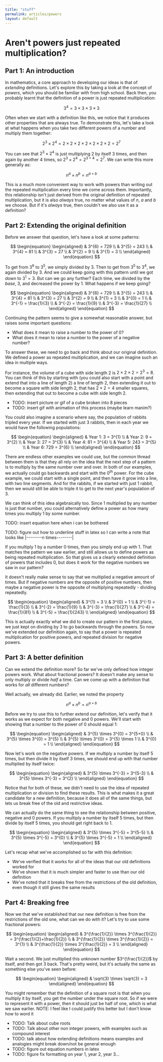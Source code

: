 ```yaml
---
title: "stuff"
permalink: articles/powers
layout: default
---
```


# Aren't powers just repeated multiplication?

## Part 1: An introduction
In mathematics, a core approach to developing our ideas is that of _extending_ definitions. Let's explore this by taking a look at the concept of _powers_, which you should be familiar with from high school. Back then, you probably learnt that the definition of a power is just repeated multiplication:

$$ 3^{4} = 3 \times 3 \times 3 \times 3 $$

Often when we start with a definition like this, we notice that it produces other properties that are always true. To demonstrate this, let's take a look at what happens when you take two different powers of a number and multiply them together:

$$ 2^{3} \times 2^{4} = 2 \times 2 \times 2 \times 2 \times 2 \times 2 \times 2 = 2^{7} $$

You can see that $2^{3}\times2^{4}$ is just multiplying $2$ by itself 3 times, and then again by another 4 times, so $2^{3}\times2^{4}=2^{3+4}={2^7}$. We can write this more generally as:

$$ n^{a} \times n^{b} = n^{a+b} $$

This is a much more convenient way to work with powers than writing out the repeated multiplication every time we come across them. Importantly, this relationship isn't just derived from the original definition of repeated multiplication, but it is also _always_ true, no matter what values of $n$, $a$ and $b$ we choose. But if it's _always_ true, then couldn't we also use it as a definition?

## Part 2: Extending the original definition
Before we answer that question, let's have a look at some patterns:

$$
\begin{equation}
\begin{aligned}
& 3^{6} = 729 \\
& 3^{5} = 243 \\
& 3^{4} = 81 \\
& 3^{3} = 27 \\
& 3^{2} = 9 \\
& 3^{1} = 3 \\
\end{aligned}
\end{equation}
$$

To get from $3^{6}$ to $3^{5}$, we simply divided by $3$. Then to get from $3^{5}$ to $3^{4}$, we again divided by $3$. And we could keep going with this pattern until we got down to $3^{1}=3$. But can we go any further? Each time, we divided by the _base_, $3$, and decreased the power by 1. What happens if we keep going?

$$
\begin{equation}
\begin{aligned}
& 3^{6} = 729 \\
& 3^{5} = 243 \\
& 3^{4} = 81 \\
& 3^{3} = 27 \\
& 3^{2} = 9 \\
& 3^{1} = 3 \\
& 3^{0} = 1 \\
& 3^{-1} = \frac{1}{3} \\
& 3^{-2} = \frac{1}{9} \\
& 3^{-3} = \frac{1}{27} \\
\end{aligned}
\end{equation}
$$

Continuing the pattern seems to give a somewhat reasonable answer, but raises some important questions:
- What does it mean to raise a number to the power of 0?
- What does it mean to raise a number to the power of a negative number?

To answer these, we need to go back and think about our original definition. We defined a power as repeated multiplication, and we can imagine such an idea in multiple ways.

For instance, the volume of a cube with side length 2 is $2\times2\times2=2^{3}=8$. You can think of this by starting with (you could also start with a point and extend that into a line of length 2) a line of length 2, then extending it out to become a square with side length 2, that has $2\times2=4$ smaller squares, then extending that out to become a cube with side length 2. 

- TODO: insert picture or gif of a cube broken into 8 pieces
- TODO: insert gif with animation of this process (maybe learn manim?)

You could also imagine a scenario where say, the population of rabbits tripled every year. If we started with just 3 rabbits, then in each year we would have the following populations:

$$
\begin{equation}
\begin{aligned}
& Year 1: 3 = 3^{1} \\
& Year 2: 9 = 3^{2} \\
& Year 3: 27 = 3^{3} \\
& Year 4: 81 = 3^{4} \\
& Year 5: 243 = 3^{5} \\
& Year 6: 729 = 3^{6} \\
\end{aligned}
\end{equation}
$$

There are endless other examples we could use, but the common thread between them is that they all rely on the idea that the next step of a pattern is to multiply by the same number over and over. In both of our examples, we actually could go backwards and start with the $0^{th}$ power. For the cube example, we could start with a single point, and then have it grow into a line, with two line segments. And for the rabbits, if we started with just 1 rabbit, then we would still be able to triple it to get to the next year's population of 3.

We can think of this idea algebraically too. Since 1 multiplied by any number is just that number, you could alternatively define a power as how many times you multiply 1 by some number.

TODO: insert equation here when i can be bothered

TODO: figure out how to underline stuff in latex so I can write a note that looks like \|--------n times--------\|

If you multiply 1 by a number 0 times, then you simply end up with 1. That matches the pattern we saw earlier, and still allows us to define powers as being repeated multiplication. So that gives us a clearly extended definition of powers that includes 0, but does it work for the negative numbers we saw in our pattern?

It doesn't really make sense to say that we multiplied a negative amount of times. But if negative numbers are the opposite of positive numbers, then maybe a negative power is the opposite of multiplying repeatedly - dividing repeatedly. 

$$
\begin{equation}
\begin{aligned}
& 3^{1} = 3 \\
& 3^{0} = 1 \\
& 3^{-1} = \frac{1}{3} \\
& 3^{-2} = \frac{1}{9} \\
& 3^{-3} = \frac{1}{27} \\
& 3^{-4} = \frac{1}{81} \\
& 3^{-5} = \frac{1}{243} \\
\end{aligned}
\end{equation}
$$

This is actually exactly what we did to create our pattern in the first place, we just kept on dividing by 3 to go backwards through the powers. So now we've extended our definition again, to say that a power is repeated multiplication for positive powers, and repeated division for negative powers.

## Part 3: A better definition
Can we extend the definition more? So far we've only defined how integer powers work. What about fractional powers? It doesn't make any sense to only multiply or divide _half_ a time. Can we come up with a definition that works for _all_ different numbers?

Well actually, we already did. Earlier, we noted the property 

$$ n^{a} \times n^{b} = n^{a+b} $$

Before we try to use this to further extend our definition, let's verify that it works as we expect for both negative and 0 powers. We'll start with showing that a number to the power of 0 should equal 1:

$$
\begin{equation}
\begin{aligned}
& 3^{5} \times 3^{0} = 3^{5+0} \\
& 3^{5} \times 3^{0} = 3^{5} \\
& 3^{5} \times 3^{0} = 3^{5} \times 1 \\
& 3^{0} = 1 \\
\end{aligned}
\end{equation}
$$

Now let's work on the negative powers. If we multiply a number by itself 5 times, but then divide it by itself 3 times, we should end up with that number multiplied by itself twice:

$$
\begin{equation}
\begin{aligned}
& 3^{5} \times 3^{-3} = 3^{5-3} \\
& 3^{5} \times 3^{-3} = 3^{2} \\
\end{aligned}
\end{equation}
$$

Notice that for both of these, we didn't need to use the idea of repeated multiplication or division to find these results. This is what makes it a great candidate for a new definition, because it does all of the same things, but lets us break free of the old and restrictive ideas.

We can actually do the same thing to see the relationship between positive, negative and 0 powers. If you multiply a number by itself 5 times, but then divide by itself 5 times, you should get right back to 1.

$$
\begin{equation}
\begin{aligned}
& 3^{5} \times 3^{-5} = 3^{5-5} \\
& 3^{5} \times 3^{-5} = 3^{0} \\
& 3^{5} \times 3^{-5} = 1 \\
\end{aligned}
\end{equation}
$$

Let's recap what we've accomplished so far with this definition:
- We've verified that it works for all of the ideas that our old definitions worked for
- We've shown that it is much simpler and faster to use than our old definition
- We've noted that it breaks free from the restrictions of the old definition, even though it still gives the same results

## Part 4: Breaking free
Now we that we've established that our new definition is free from the restrictions of the old one, what can we do with it? Let's try to use some fractional powers:

$$
\begin{equation}
\begin{aligned}
& 3^{\frac{1}{2}} \times 3^{\frac{1}{2}} = 3^{\frac{1}{2}+\frac{1}{2}} \\
& 3^{\frac{1}{2}} \times 3^{\frac{1}{2}} = 3^{1} \\
& 3^{\frac{1}{2}} \times 3^{\frac{1}{2}} = 3 \\
\end{aligned}
\end{equation}
$$

Wait a second. We just multiplied this unknown number $3^{\frac{1}{2}}$ by itself, and then got 3 back. That's pretty weird, but it's actually the same as something else you've seen before:

$$
\begin{equation}
\begin{aligned}
& \sqrt{3} \times \sqrt{3} = 3
\end{aligned}
\end{equation}
$$

You might remember that the definition of a square root is that when you multiply it by itself, you get the number under the square root. So if we were to represent it with a power, then it should just be half of one, which is what we saw earlier. NOTE: I feel like I could justify this better but I don't know how to word it




- TODO: Talk about cube roots
- TODO: Talk about other non integer powers, with examples such as compound interest
- TODO: talk about how extending definitions means examples and analogies might break down/not be general enough
- TODO: figure out equation numbers in latex
- TODO: figure fix formatting on year 1, year 2, year 3...

